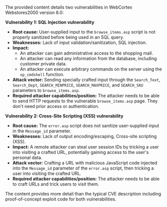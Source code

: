 The provided content details two vulnerabilities in WebCortex Webstores2000 version 6.0:

**Vulnerability 1: SQL Injection vulnerability**

*   **Root cause:**  User-supplied input to the `browse_items.asp` script is not properly sanitized before being used in an SQL query.
*   **Weaknesses:** Lack of input validation/sanitization, SQL injection.
*   **Impact:**
    *   An attacker can gain administrative access to the shopping mall.
    *   An attacker can read any information from the database, including customer private data.
    *   An attacker can execute arbitrary commands on the server using the `xp_cmdshell` function.
*   **Attack vector:** Sending specially crafted input through the `Search_Text`, `Search_Dept`, `SEARCH_MINPRICE`, `SEARCH_MAXPRICE`, and `SEARCH_SKU` parameters to `browse_items.asp`.
*   **Required attacker capabilities/position:** The attacker needs to be able to send HTTP requests to the vulnerable `browse_items.asp` page. They don't need prior access or authentication.

**Vulnerability 2: Cross-Site Scripting (XSS) vulnerability**

*   **Root cause:** The `error.asp` script does not sanitize user-supplied input in the `Message_id` parameter.
*   **Weaknesses:** Lack of output encoding/escaping, Cross-site scripting (XSS).
*  **Impact:** A remote attacker can steal user session IDs by tricking a user into visiting a crafted URL, potentially gaining access to the user's personal data.
*   **Attack vector:** Crafting a URL with malicious JavaScript code injected into the `Message_id` parameter of the `error.asp` script, then tricking a user into visiting the crafted URL.
*   **Required attacker capabilities/position:** The attacker needs to be able to craft URLs and trick users to visit them.

The content provides more detail than the typical CVE description including proof-of-concept exploit code for both vulnerabilities.